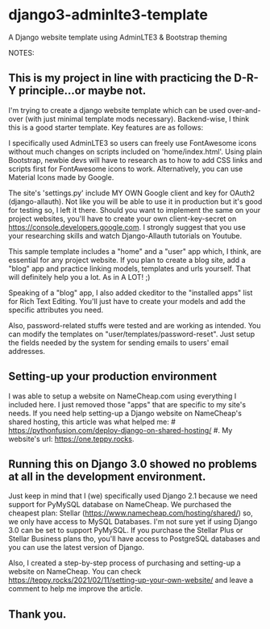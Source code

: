 # django3-adminlte3-template
A Django website template using AdminLTE3 &amp; Bootstrap theming

NOTES:
## This is my project in line with practicing the D-R-Y principle...or maybe not.

I'm trying to create a django website template which can be used over-and-over (with just minimal template mods necessary).
Backend-wise, I think this is a good starter template. Key features are as follows:


I specifically used AdminLTE3 so users can freely use FontAwesome icons without much changes on scripts included on 'home/index.html'.
Using plain Bootstrap, newbie devs will have to research as to how to add CSS links and scripts first for FontAwesome icons to work. Alternatively, you can use Material Icons made by Google. 

The site's 'settings.py' include MY OWN Google client and key for OAuth2 (django-allauth). Not like you will be able to use it in production but it's good for testing so, I left it there. Should you want to implement the same on your project websites, you'll have to create your own client-key-secret on https://console.developers.google.com. I strongly suggest that you use your researching skills and watch Django-Allauth tutorials on Youtube.

This sample template includes a "home" and a "user" app which, I think, are essential for any project website. If you plan to create a blog site, add a "blog" app and practice linking models, templates and urls yourself. That will definitely help you a lot. As in A LOT! ;)

Speaking of a "blog" app, I also added ckeditor to the "installed apps" list for Rich Text Editing. You'll just have to create your models and add the specific attributes you need.

Also, password-related stuffs were tested and are working as intended. You can modify the templates on "user/templates/password-reset". Just setup the fields needed by the system for sending emails to users' email addresses.

## Setting-up your production environment
I was able to setup a website on NameCheap.com using everything I included here. I just removed those "apps" that are specific to my site's needs.
If you need help setting-up a Django website on NameCheap's shared hosting, this article was what helped me: # https://pythonfusion.com/deploy-django-on-shared-hosting/ #. My website's url: https://one.teppy.rocks.

## Running this on Django 3.0 showed no problems at all in the development environment.

Just keep in mind that I (we) specifically used Django 2.1 because we need support for PyMySQL database on NameCheap. We purchased the cheapest plan: Stellar (https://www.namecheap.com/hosting/shared/) so, we only have access to MySQL Databases. I'm not sure yet if using Django 3.0 can be set to support PyMySQL. If you purchase the Stellar Plus or Stellar Business plans tho, you'll have access to PostgreSQL databases and you can use the latest version of Django.

Also, I created a step-by-step process of purchasing and setting-up a website on NameCheap. You can check https://teppy.rocks/2021/02/11/setting-up-your-own-website/ and leave a comment to help me improve the article.

## Thank you.
 
